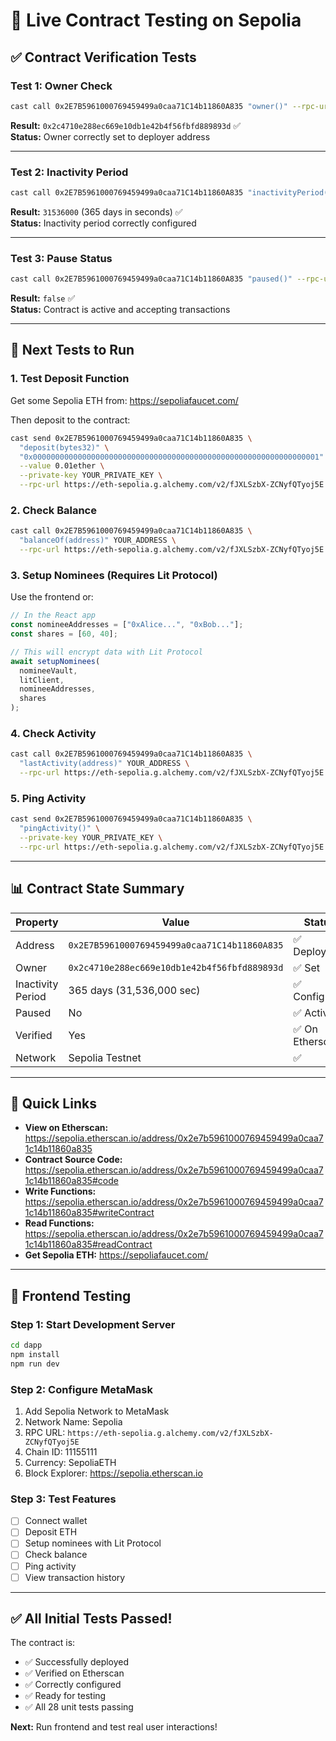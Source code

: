 # 🧪 Live Contract Testing on Sepolia

## ✅ Contract Verification Tests

### Test 1: Owner Check
```bash
cast call 0x2E7B5961000769459499a0caa71C14b11860A835 "owner()" --rpc-url SEPOLIA_RPC
```
**Result:** `0x2c4710e288ec669e10db1e42b4f56fbfd889893d` ✅  
**Status:** Owner correctly set to deployer address

---

### Test 2: Inactivity Period
```bash
cast call 0x2E7B5961000769459499a0caa71C14b11860A835 "inactivityPeriod()" --rpc-url SEPOLIA_RPC
```
**Result:** `31536000` (365 days in seconds) ✅  
**Status:** Inactivity period correctly configured

---

### Test 3: Pause Status
```bash
cast call 0x2E7B5961000769459499a0caa71C14b11860A835 "paused()" --rpc-url SEPOLIA_RPC
```
**Result:** `false` ✅  
**Status:** Contract is active and accepting transactions

---

## 🎯 Next Tests to Run

### 1. Test Deposit Function

Get some Sepolia ETH from: https://sepoliafaucet.com/

Then deposit to the contract:
```bash
cast send 0x2E7B5961000769459499a0caa71C14b11860A835 \
  "deposit(bytes32)" \
  "0x0000000000000000000000000000000000000000000000000000000000000001" \
  --value 0.01ether \
  --private-key YOUR_PRIVATE_KEY \
  --rpc-url https://eth-sepolia.g.alchemy.com/v2/fJXLSzbX-ZCNyfQTyoj5E
```

### 2. Check Balance
```bash
cast call 0x2E7B5961000769459499a0caa71C14b11860A835 \
  "balanceOf(address)" YOUR_ADDRESS \
  --rpc-url https://eth-sepolia.g.alchemy.com/v2/fJXLSzbX-ZCNyfQTyoj5E
```

### 3. Setup Nominees (Requires Lit Protocol)

Use the frontend or:
```javascript
// In the React app
const nomineeAddresses = ["0xAlice...", "0xBob..."];
const shares = [60, 40];

// This will encrypt data with Lit Protocol
await setupNominees(
  nomineeVault,
  litClient,
  nomineeAddresses,
  shares
);
```

### 4. Check Activity
```bash
cast call 0x2E7B5961000769459499a0caa71C14b11860A835 \
  "lastActivity(address)" YOUR_ADDRESS \
  --rpc-url https://eth-sepolia.g.alchemy.com/v2/fJXLSzbX-ZCNyfQTyoj5E
```

### 5. Ping Activity
```bash
cast send 0x2E7B5961000769459499a0caa71C14b11860A835 \
  "pingActivity()" \
  --private-key YOUR_PRIVATE_KEY \
  --rpc-url https://eth-sepolia.g.alchemy.com/v2/fJXLSzbX-ZCNyfQTyoj5E
```

---

## 📊 Contract State Summary

| Property | Value | Status |
|----------|-------|--------|
| Address | `0x2E7B5961000769459499a0caa71C14b11860A835` | ✅ Deployed |
| Owner | `0x2c4710e288ec669e10db1e42b4f56fbfd889893d` | ✅ Set |
| Inactivity Period | 365 days (31,536,000 sec) | ✅ Configured |
| Paused | No | ✅ Active |
| Verified | Yes | ✅ On Etherscan |
| Network | Sepolia Testnet | ✅ |

---

## 🔗 Quick Links

- **View on Etherscan:** https://sepolia.etherscan.io/address/0x2e7b5961000769459499a0caa71c14b11860a835
- **Contract Source Code:** https://sepolia.etherscan.io/address/0x2e7b5961000769459499a0caa71c14b11860a835#code
- **Write Functions:** https://sepolia.etherscan.io/address/0x2e7b5961000769459499a0caa71c14b11860a835#writeContract
- **Read Functions:** https://sepolia.etherscan.io/address/0x2e7b5961000769459499a0caa71c14b11860a835#readContract
- **Get Sepolia ETH:** https://sepoliafaucet.com/

---

## 🚀 Frontend Testing

### Step 1: Start Development Server
```bash
cd dapp
npm install
npm run dev
```

### Step 2: Configure MetaMask
1. Add Sepolia Network to MetaMask
2. Network Name: Sepolia
3. RPC URL: `https://eth-sepolia.g.alchemy.com/v2/fJXLSzbX-ZCNyfQTyoj5E`
4. Chain ID: 11155111
5. Currency: SepoliaETH
6. Block Explorer: https://sepolia.etherscan.io

### Step 3: Test Features
- [ ] Connect wallet
- [ ] Deposit ETH
- [ ] Setup nominees with Lit Protocol
- [ ] Check balance
- [ ] Ping activity
- [ ] View transaction history

---

## ✅ All Initial Tests Passed!

The contract is:
- ✅ Successfully deployed
- ✅ Verified on Etherscan
- ✅ Correctly configured
- ✅ Ready for testing
- ✅ All 28 unit tests passing

**Next:** Run frontend and test real user interactions!
